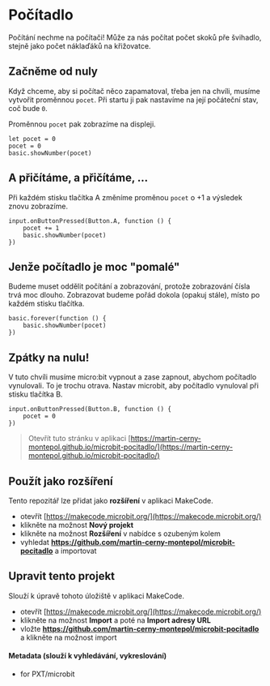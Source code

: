 # Počítadlo

Počítání nechme na počítači! Může za nás počítat počet skoků pře švihadlo, stejně jako počet náklaďáků na křižovatce.

## Začněme od nuly

Když chceme, aby si počítač něco zapamatoval, třeba jen na chvíli, musíme vytvořit proměnnou `pocet`. Při startu ji pak nastavíme na její počáteční stav, coč bude `0`. 

Proměnnou `pocet` pak zobrazíme na displeji.

```blocks
let pocet = 0
pocet = 0
basic.showNumber(pocet)
```

## A přičítáme, a přičítáme, ...

Při každém stisku tlačítka A změníme proměnou `pocet` o +1 a výsledek znovu zobrazíme.

```blocks
input.onButtonPressed(Button.A, function () {
    pocet += 1
    basic.showNumber(pocet)
})
```

## Jenže počítadlo je moc "pomalé"

Budeme muset oddělit počítání a zobrazování, protože zobrazování čísla trvá moc dlouho. Zobrazovat budeme pořád dokola (opakuj stále), místo po každém stisku tlačítka.

```blocks
basic.forever(function () {
    basic.showNumber(pocet)
})
```

## Zpátky na nulu!

V tuto chvíli musíme micro:bit vypnout a zase zapnout, abychom počítadlo vynulovali. To je trochu otrava. Nastav microbit, aby počítadlo vynuloval při stisku tlačítka B.

```blocks
input.onButtonPressed(Button.B, function () {
    pocet = 0
})
```


> Otevřít tuto stránku v aplikaci [https://martin-cerny-montepol.github.io/microbit-pocitadlo/](https://martin-cerny-montepol.github.io/microbit-pocitadlo/)

## Použít jako rozšíření

Tento repozitář lze přidat jako **rozšíření** v aplikaci MakeCode.

* otevřít [https://makecode.microbit.org/](https://makecode.microbit.org/)
* klikněte na možnost **Nový projekt**
* klikněte na možnost **Rozšíření** v nabídce s ozubeným kolem
* vyhledat **https://github.com/martin-cerny-montepol/microbit-pocitadlo** a importovat

## Upravit tento projekt

Slouží k úpravě tohoto úložiště v aplikaci MakeCode.

* otevřít [https://makecode.microbit.org/](https://makecode.microbit.org/)
* klikněte na možnost **Import** a poté na **Import adresy URL**
* vložte **https://github.com/martin-cerny-montepol/microbit-pocitadlo** a klikněte na možnost import

#### Metadata (slouží k vyhledávání, vykreslování)

* for PXT/microbit
<script src="https://makecode.com/gh-pages-embed.js"></script><script>makeCodeRender("{{ site.makecode.home_url }}", "{{ site.github.owner_name }}/{{ site.github.repository_name }}");</script>
